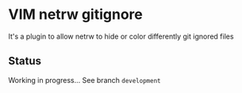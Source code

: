 # VIM netrw gitignore

It's a plugin to allow netrw to hide or color differently git ignored files

## Status

Working in progress... See branch `development`
